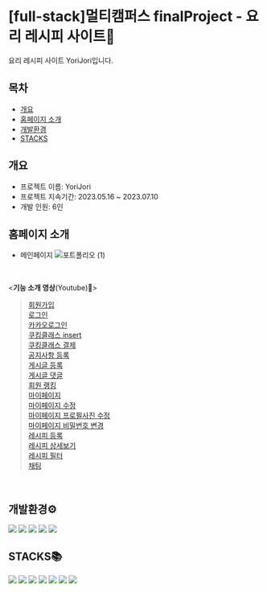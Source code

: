 <div align="left">

# [full-stack]멀티캠퍼스 finalProject - 요리 레시피 사이트🍲

요리 레시피 사이트 YoriJori입니다.

## 목차
- [개요](#개요)
- [홈페이지 소개](#홈페이지-소개)
- [개발환경](#개발환경)
- [STACKS](#stacks)

## 개요
- 프로젝트 이름: YoriJori
- 프로젝트 지속기간: 2023.05.16 ~ 2023.07.10
- 개발 인원: 6인

## 홈페이지 소개
- 메인페이지
![포트폴리오 (1)](https://github.com/SeosoyoungE/SeosoyoungE/assets/127925743/ecdd6d89-3ba7-42c9-8f16-a0b75435e213)

<br/>

<**기능 소개 영상**(Youtube):movie_camera:>
> [회원가입](https://youtu.be/VLuAhoMf-3U)<br/>
> [로그인](https://youtu.be/uCXH3HvvI3o)<br/>
> [카카오로그인](https://youtu.be/xVhEKVfIRgA)<br/>
> [쿠킹클래스 insert](https://youtu.be/u1GmN7MFg7k)<br/>
> [쿠킹클래스 결제](https://youtu.be/h2Sbm6zZXUQ)<br/>
> [공지사항 등록](https://youtu.be/YKd0irdaOjM)<br/>
> [게시글 등록](https://youtu.be/oTlqhbuK7Jc)<br/>
> [게시글 댓글](https://youtu.be/X8SEYORnt3M)<br/>
> [회원 랭킹](https://youtu.be/GTyOXOOePCI)<br/>
> [마이페이지](https://youtu.be/4CvJ1uWFq-w)<br/>
> [마이페이지 수정](https://youtu.be/3wgqqCZqeX8)<br/>
> [마이페이지 프로필사진 수정](https://youtu.be/41NF-oV5fnw)<br/>
> [마이페이지 비밀번호 변경](https://youtu.be/LkyMiA-csD8)<br/>
> [레시피 등록](https://youtu.be/6ZxssJKbBbg)<br/>
> [레시피 상세보기](https://youtu.be/x32vCvrcqc0)<br/>
> [레시피 필터](https://youtu.be/Xqb071KUzrA)<br/>
> [채팅](https://www.youtube.com/watch?v=9so10OoHGbk&feature=youtu.be)<br/>
<br/>

## 개발환경⚙
<img src="https://img.shields.io/badge/Spring Boot-6DB33F?style=for-the-badge&logo=spring&logoColor=white"> <img src="https://img.shields.io/badge/java 11-E34F26?style=for-the-badge&logo=java&logoColor=white"> <img src="https://img.shields.io/badge/maven-064F8C?style=for-the-badge&logo=java&logoColor=white"> <img src="https://img.shields.io/badge/github-181717?style=for-the-badge&logo=github&logoColor=white"> <img src="https://img.shields.io/badge/git-F05032?style=for-the-badge&logo=git&logoColor=white">


## STACKS📚
<img src="https://img.shields.io/badge/html5-E34F26?style=for-the-badge&logo=html5&logoColor=white"> <img src="https://img.shields.io/badge/css-1572B6?style=for-the-badge&logo=css3&logoColor=white"> <img src="https://img.shields.io/badge/javascript-F7DF1E?style=for-the-badge&logo=javascript&logoColor=black"> <img src="https://img.shields.io/badge/jpa-E34F26?style=for-the-badge&logo=java&logoColor=white"> <img src="https://img.shields.io/badge/thymeleaf-005F0F?style=for-the-badge&logo=thymeleaf&logoColor=white"> <img src="https://img.shields.io/badge/mysql-4479A1?style=for-the-badge&logo=mysql&logoColor=white"> <img src="https://img.shields.io/badge/jquery-0769AD?style=for-the-badge&logo=jquery&logoColor=white">

</div>
